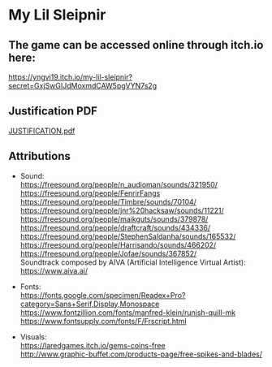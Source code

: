 # My Lil Sleipnir

## The game can be accessed online through itch.io here:  
https://yngvi19.itch.io/my-lil-sleipnir?secret=GxjSwGIJdMoxmdCAW5pgVYN7s2g  

## Justification PDF
[JUSTIFICATION.pdf](https://github.com/DonNinja/my-lil-sleipnir/files/7694410/JUSTIFICATION.pdf)  

## Attributions
- Sound:  
https://freesound.org/people/n_audioman/sounds/321950/   
https://freesound.org/people/FenrirFangs  
https://freesound.org/people/Timbre/sounds/70104/   
https://freesound.org/people/jnr%20hacksaw/sounds/11221/   
https://freesound.org/people/maikguts/sounds/379878/   
https://freesound.org/people/draftcraft/sounds/434336/   
https://freesound.org/people/StephenSaldanha/sounds/165532/  
https://freesound.org/people/Harrisando/sounds/466202/  
https://freesound.org/people/Jofae/sounds/367852/  
Soundtrack composed by AIVA (Artificial Intelligence Virtual Artist):  
https://www.aiva.ai/  

- Fonts:  
https://fonts.google.com/specimen/Readex+Pro?category=Sans+Serif,Display,Monospace  
https://www.fontzillion.com/fonts/manfred-klein/runish-quill-mk  
https://www.fontsupply.com/fonts/F/Frscript.html  

- Visuals:  
https://laredgames.itch.io/gems-coins-free  
http://www.graphic-buffet.com/products-page/free-spikes-and-blades/
